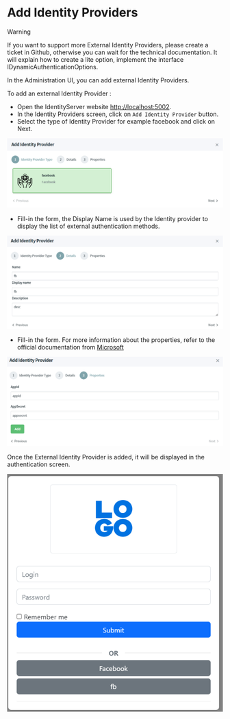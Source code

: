 # Add Identity Providers

> [!WARNING]
> If you want to support more External Identity Providers, please create a ticket in Github, otherwise you can wait for the technical documentation.
> It will explain how to create a lite option, implement the interface IDynamicAuthenticationOptions<TOptions>.

In the Administration UI, you can add external Identity Providers.

To add an external Identity Provider :

* Open the IdentityServer website [http://localhost:5002](http://localhost:5002).
* In the Identity Providers screen, click on `Add Identity Provider` button.
* Select the type of Identity Provider for example facebook and click on Next.

![Choose Identity Provider](images/add-1.png)

* Fill-in the form, the Display Name is used by the Identity provider to display the list of external authentication methods.

![Details](images/add-2.png)

* Fill-in the form. For more information about the properties, refer to the official documentation from [Microsoft](https://learn.microsoft.com/en-us/aspnet/core/security/authentication/social/?view=aspnetcore-7.0&tabs=visual-studio)

![Properties](images/add-3.png)

Once the External Identity Provider is added, it will be displayed in the authentication screen.

![Authentication](images/add-4.png)